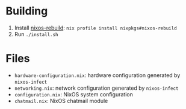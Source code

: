 # Building

1. Install [nixos-rebuild](https://nixos.wiki/wiki/Nixos-rebuild): `nix profile install nixpkgs#nixos-rebuild`
2. Run `./install.sh`

# Files

- `hardware-configuration.nix`: hardware configuration generated by `nixos-infect`
- `networking.nix`: network configuration generated by `nixos-infect`
- `configuration.nix`: NixOS system configuration
- `chatmail.nix`: NixOS chatmail module
